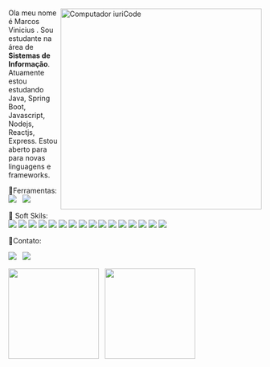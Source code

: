 #

<img src="https://raw.githubusercontent.com/MicaelliMedeiros/micaellimedeiros/master/image/computer-illustration.png" min-width="400px" max-width="400px" width="400px" align="right" alt="Computador iuriCode">

<p align="left"> 
  Ola meu nome é Marcos Vinicius . Sou estudante na área de <strong>Sistemas de Informação</strong>.<br>
  Atuamente estou estudando Java, Spring Boot, Javascript, Nodejs, Reactjs, Express. Estou aberto para 
    para novas linguagens e frameworks.
</p>

<p>🧰Ferramentas:<br>
<img src="https://img.shields.io/badge/Visual&nbsp;Studio&nbsp;Code-007ACC?&style=for-the-badge&logo=visual-studio-code&logoColor=white">
&nbsp;
<img src="https://img.shields.io/badge/Intellij&nbsp;IDEA-000000?&style=for-the-badge&logo=intellij-IDEA&logoColor=white">
</p>

<p align="left">
  🦄 Soft Skils: <br><img src="https://img.shields.io/badge/HTML-239120?style=for-the-badge&logo=html5&logoColor=white">

<img src="https://img.shields.io/badge/CSS-239120?&style=for-the-badge&logo=css3&logoColor=white">

<img src="https://img.shields.io/badge/JavaScript-F7DF1E?style=for-the-badge&logo=javascript&logoColor=black">

<img src="https://img.shields.io/badge/Node.js-43853D?style=for-the-badge&logo=node-dot-js&logoColor=white">

<img src="https://img.shields.io/badge/Java-ED8B00?style=for-the-badge&logo=java&logoColor=white">

<img src="https://img.shields.io/badge/React-20232A?style=for-the-badge&logo=react&logoColor=61DAFB">
<img src="https://img.shields.io/badge/Junit-25A162?style=for-the-badge&logo=junit5&logoColor=white">

<img src="https://img.shields.io/badge/Spring-6DB33F?style=for-the-badge&logo=spring&logoColor=white">

<img src="https://img.shields.io/badge/MongoDB-4EA94B?style=for-the-badge&logo=mongodb&logoColor=white">

<img src="https://img.shields.io/badge/MySQL-00000F?style=for-the-badge&logo=mysql&logoColor=white">

<img src="https://img.shields.io/badge/Express.js-404D59?style=for-the-badge&logo=express&logoColor=white">

<img src="https://img.shields.io/badge/Docker-2496ED?style=for-the-badge&logo=docker&logoColor=white">

<img src="https://img.shields.io/badge/Jenkins-D24939?style=for-the-badge&logo=jenkins&logoColor=white">
  
<img src="https://img.shields.io/badge/Fedora-294172?style=for-the-badge&logo=fedora&logoColor=white">
  
<img src="https://img.shields.io/badge/Linux-FCC624?style=for-the-badge&logo=linux&logoColor=black">
  
<img src="https://img.shields.io/badge/Git-F05032?style=for-the-badge&logo=git&logoColor=white">

</p>

<p align="left">
<p>📱Contato:</p>
  <a href="mailto:marcosvinicius.udia1256@gmail.com"><img src="https://img.shields.io/badge/Gmail-D14836?style=for-the-badge&logo=gmail&logoColor=white"></a>
  &nbsp;
  <a href="https://www.linkedin.com/in/marcosudia1256/"><img src="https://img.shields.io/badge/LinkedIn-0077B5?style=for-the-badge&logo=linkedin&logoColor=white"></a>
 
  
 
</p>

<p align="left">
  <img height="180em" src="https://github-readme-stats.vercel.app/api?username=marcosvinirocha&theme=dark&show_icons=true" />
  &nbsp;
<img height="180em" src="https://github-readme-stats.vercel.app/api/top-langs/?username=marcosvinirocha&theme=dark&layout=compact" />

</p>
